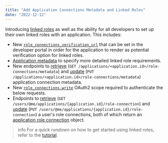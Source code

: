 ```yaml
---
title: "Add Application Connections Metadata and Linked Roles"
date: "2022-12-12"
---
```


Introducing [linked roles](https://discord.com/blog/connected-accounts-functionality-boost-linked-roles) as well as the ability for all developers to set up their own linked roles with an application. This includes:

* New [`role_connections_verification_url`](/docs/resources/application#application-object) that can be set in the developer portal in order for the application to render as potential verification option for linked roles.
* [Application metadata](/docs/resources/application_ROLE_CONNECTION_METADATA/application-role-connection-metadata-object) to specify more detailed linked role requirements.
* New endpoints to [retrieve](/docs/resources/application_ROLE_CONNECTION_METADATA/get-application-role-connection-metadata-records) (`GET /applications/<application.id>/role-connections/metadata`) and [update](/docs/resources/application_ROLE_CONNECTION_METADATA/update-application-role-connection-metadata-records) (`PUT /applications/<application.id>/role-connections/metadata`) application connection metadata.
* New [`role_connections.write`](/docs/topics/oauth2#shared-resources-oauth2-scopes) OAuth2 scope required to authenticate the below requests.
* Endpoints to [retrieve](/docs/resources/user#get-current-user-application-role-connection) (`GET /users/@me/applications/{application.id}/role-connection`) and [update](/docs/resources/user#update-current-user-application-role-connection) (`PUT /users/@me/applications/{application.id}/role-connection`) a user's role connections, both of which return an [application role connection](/docs/resources/user#application-role-connection-object) object.

> info
> For a quick rundown on how to get started using linked roles, refer to the [tutorial](/docs/tutorials/configuring-app-metadata-for-linked-roles).
